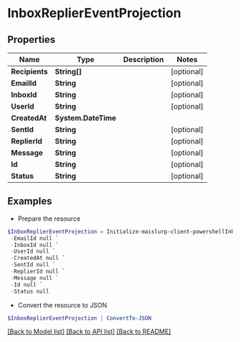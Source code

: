 # InboxReplierEventProjection
## Properties

Name | Type | Description | Notes
------------ | ------------- | ------------- | -------------
**Recipients** | **String[]** |  | [optional] 
**EmailId** | **String** |  | [optional] 
**InboxId** | **String** |  | [optional] 
**UserId** | **String** |  | [optional] 
**CreatedAt** | **System.DateTime** |  | 
**SentId** | **String** |  | [optional] 
**ReplierId** | **String** |  | [optional] 
**Message** | **String** |  | [optional] 
**Id** | **String** |  | [optional] 
**Status** | **String** |  | [optional] 

## Examples

- Prepare the resource
```powershell
$InboxReplierEventProjection = Initialize-maislurp-client-powershellInboxReplierEventProjection  -Recipients null `
 -EmailId null `
 -InboxId null `
 -UserId null `
 -CreatedAt null `
 -SentId null `
 -ReplierId null `
 -Message null `
 -Id null `
 -Status null
```

- Convert the resource to JSON
```powershell
$InboxReplierEventProjection | ConvertTo-JSON
```

[[Back to Model list]](../README#documentation-for-models) [[Back to API list]](../README#documentation-for-api-endpoints) [[Back to README]](../README)

